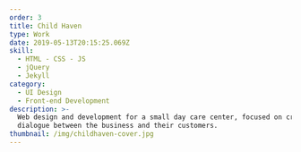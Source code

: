 ```yaml
---
order: 3
title: Child Haven
type: Work
date: 2019-05-13T20:15:25.069Z
skill:
  - HTML - CSS - JS
  - jQuery
  - Jekyll
category:
  - UI Design
  - Front-end Development
description: >-
  Web design and development for a small day care center, focused on creating a
  dialogue between the business and their customers.
thumbnail: /img/childhaven-cover.jpg
---
```


